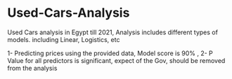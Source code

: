 # Used-Cars-Analysis
Used Cars analysis in Egypt till 2021, Analysis includes different types of models. including Linear, Logistics, etc


1- Predicting prices using the provided data, Model score is 90% , 
2- P Value for all predictors is significant, expect of the Gov, should be removed from the analysis

